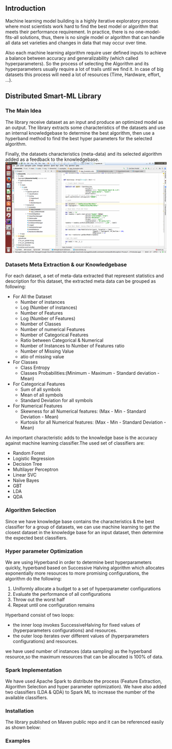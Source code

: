 ## Introduction ##
Machine learning model building is a highly iterative exploratory process where most scientists work hard to find the best model or algorithm that meets their performance requirement.
In practice, there is no one-model-fits-all solutions, thus, there is no single model or algorithm that can handle all data set varieties and changes in data that may occur over time. 
 
Also each machine learning algorithm require user defined inputs to achieve a balance between accuracy and generalizability (which called hyperparameters). 
So the process of selecting the Algorithm and its hyperparameters usually require a lot of trails until we find it. In case of big datasets this process will need a lot of resources (Time, Hardware, effort, …).


## Distributed Smart-ML Library

### The Main Idea
The library receive dataset as an input and produce an optimized model as an output.
The library extracts some characteristics of the datasets and use an internal knowledgebase to determine the best algorithm, then use a hyperband method to find the best hyper parameters for the selected algorithm.
 
Finally, the datasets characteristics (meta-data) and its selected algorithm added as a feedback to the knowledgebase.
![Main Idea](https://github.com/DataSystemsGroupUT/Distributed-SmartML/blob/master/Images/Example.png)

### Datasets Meta Extraction & our Knowledgebase
For each dataset, a set of meta-data extracted that represent statistics and description for this dataset, the extracted meta data can be grouped as following:
- For All the Dataset
    - Number of instances
    - Log (Number of instances)
    - Number of Features
    - Log (Number of Features)
    - Number of Classes
    - Number of numerical Features
    - Number of Categorical Features
    - Ratio between Categorical & Numerical
    - Number of Instances to Number of Features ratio
    - Number of Missing Value
    - atio of missing value
- For Classes
    - Class Entropy
    - Classes Probabilities:(Minimum - Maximum - Standard deviation - Mean)
- For Categorical Features
    - Sum of all symbols
    - Mean of all symbols
    - Standard Deviation for all symbols
- For Numerical Features
    - Skewness for all Numerical features: (Max - Min - Standard Deviation - Mean)
    - Kurtosis for all Numerical features: (Max - Min - Standard Deviation - Mean)

An important characteristic adds to the knowledge base is the accuracy against machine learning classifier.The used set of classifiers are:
-	Random Forest 
-	Logistic Regression 
-	Decision Tree
-	Multilayer Perceptron 
-	Linear SVC 
-	Naïve Bayes 
-	GBT 
-	LDA 
-	QDA 

### Algorithm Selection
Since we have knowledge base contains the characteristics & the best classifier for a group of datasets, we can use machine learning to get the closest dataset in the knowledge base for an input dataset, then determine the expected best classifiers.

### Hyper parameter Optimization
We are using Hyperband in order to determine best hyperparameters quickly, hyperband based on Successive Halving algorithm which allocates exponentially more resources to more promising configurations, the algorithm do the following:
1)	Uniformly allocate a budget to a set of hyperparameter configurations
2)	Evaluate the performance of all configurations
3)	Throw out the worst half
4)	Repeat until one configuration remains
   
Hyperband consist of two loops:
- the inner loop invokes SuccessiveHalving for fixed values of (hyperparameters configurations) and resources.
- the outer loop iterates over different values of (hyperparameters configurations) and resources.

we have used number of instances (data sampling) as the hyperband resource,so the maximum resources that can be allocated is 100% of data.

### Spark Implementation
We have used Apache Spark to distribute the process (Feature Extraction, Algorithm Selection and hyper parameter optimization).
We have also added two classifiers (LDA & QDA) to Spark ML to increase the number of the available classifiers.

### Installation
The library published on Maven public repo and it can be referenced easily as shown below:


### Examples


	










